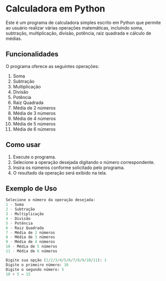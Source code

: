 # Calculadora em Python

Este é um programa de calculadora simples escrito em Python que permite ao usuário realizar várias operações matemáticas, incluindo soma, subtração, multiplicação, divisão, potência, raiz quadrada e cálculo de médias.

## Funcionalidades

O programa oferece as seguintes operações:

1. Soma
2. Subtração
3. Multiplicação
4. Divisão
5. Potência
6. Raiz Quadrada
7. Média de 2 números
8. Média de 3 números
9. Média de 4 números
10. Média de 5 números
11. Média de 6 números

## Como usar

1. Execute o programa.
2. Selecione a operação desejada digitando o número correspondente.
3. Insira os números conforme solicitado pelo programa.
4. O resultado da operação será exibido na tela.

## Exemplo de Uso

```python
Selecione o número da operação desejada:
1 - Soma
2 - Subtração
3 - Multiplicação
4 - Divisão
5 - Potência
6 - Raiz Quadrada
7 - Média de 2 números
8 - Média de 3 números
9 - Média de 4 números
10 - Média de 5 números
11 - Média de 6 números

Digite sua opção (1/2/3/4/5/6/7/8/9/10/11): 1
Digite o primeiro número: 10
Digite o segundo número: 5
10 + 5 = 15
